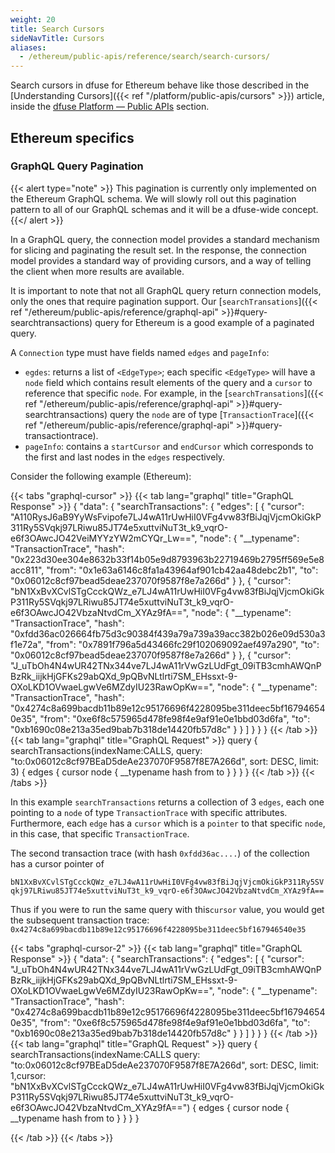 ```yaml
---
weight: 20
title: Search Cursors
sideNavTitle: Cursors
aliases:
  - /ethereum/public-apis/reference/search/search-cursors/
---
```


<!-- turn that into a positive: the Ethereum cursors use the same general cursors available to dfuse Platform's search -->

Search cursors in dfuse for Ethereum behave like those described in the [Understanding Cursors]({{< ref "/platform/public-apis/cursors" >}}) article, inside the [dfuse Platform &mdash; Public APIs](/platform/public-apis/) section.

## Ethereum specifics

### GraphQL Query Pagination
<!--

* In general, we also use cursors in Connection objects in GraphQL
* Describe the general principles we use in our design.
* Link to Facebook's doc, and link to Pagination/Connection article in this section.

-->

{{< alert type="note" >}}
This pagination is currently only implemented on the Ethereum GraphQL schema. We will slowly roll out this pagination
pattern to all of our GraphQL schemas and it will be a dfuse-wide concept.
{{</ alert >}}

In a GraphQL query, the connection model provides a standard mechanism for slicing and paginating the result set. In the response, the connection model provides a standard way of providing cursors, and a way of telling the client when more results are available.

It is important to note that not all GraphQL query return connection models, only the ones that require pagination support. Our [`searchTransations`]({{< ref "/ethereum/public-apis/reference/graphql-api" >}}#query-searchtransactions) query for Ethereum is a good example of a paginated query.

A `Connection` type must have fields named `edges` and `pageInfo`:

* `egdes`: returns a list of `<EdgeType>`; each specific `<EdgeType>` will have a `node` field which contains result elements of the query and a `cursor` to reference that specific `node`. For example, in the [`searchTransations`]({{< ref "/ethereum/public-apis/reference/graphql-api" >}}#query-searchtransactions) query the `node` are of type [`TransactionTrace`]({{< ref "/ethereum/public-apis/reference/graphql-api" >}}#query-transactiontrace).
* `pageInfo`: contains a `startCursor` and `endCursor` which corresponds to the first and last nodes in the `edges` respectively.


Consider the following example (Ethereum):

{{< tabs "graphql-cursor" >}}
{{< tab lang="graphql" title="GraphQL Response" >}}
{
  "data": {
    "searchTransactions": {
      "edges": [
        {
          "cursor": "A110RysJ6aB9YyWsFvipofe7LJ4wA11rUwHiI0VFg4vw83fBiJqjVjcmOkiGkP311Ry5SVqkj97LRiwu85JT74e5xuttviNuT3t_k9_vqrO-e6f3OAwcJO42VeiMYYzYW2mCYQr_Lw==",
          "node": {
            "__typename": "TransactionTrace",
            "hash": "0x223d30ee304e8632b33f14b05e9d8793963b22719469b2795ff569e5e8acc811",
            "from": "0x1e63a6146c8fa1a43964af901cb42aa48debc2b1",
            "to": "0x06012c8cf97bead5deae237070f9587f8e7a266d"
          }
        },
        {
          "cursor": "bN1XxBvXCvlSTgCcckQWz_e7LJ4wA11rUwHiI0VFg4vw83fBiJqjVjcmOkiGkP311Ry5SVqkj97LRiwu85JT74e5xuttviNuT3t_k9_vqrO-e6f3OAwcJO42VbzaNtvdCm_XYAz9fA==",
          "node": {
            "__typename": "TransactionTrace",
            "hash": "0xfdd36ac026664fb75d3c90384f439a79a739a39acc382b026e09d530a3f1e72a",
            "from": "0x7891f796a5d43466fc29f102069092aef497a290",
            "to": "0x06012c8cf97bead5deae237070f9587f8e7a266d"
          }
        },
        {
          "cursor": "J_uTbOh4N4wUR42TNx344ve7LJ4wA11rVwGzLUdFgt_09iTB3cmhAWQnPBzRk_iijkHjGFKs29abQXd_9pQBvNLtlrti7SM_EHssxt-9-OXoLKD1OVwaeLgwVe6MZdyIU23RawOpKw==",
          "node": {
            "__typename": "TransactionTrace",
            "hash": "0x4274c8a699bacdb11b89e12c95176696f4228095be311deec5bf167946540e35",
            "from": "0xe6f8c575965d478fe98f4e9af91e0e1bbd03d6fa",
            "to": "0xb1690c08e213a35ed9bab7b318de14420fb57d8c"
          }
        }
      ]
    }
  }
}
{{< /tab >}}
{{< tab lang="graphql" title="GraphQL Request" >}}
query {
  searchTransactions(indexName:CALLS, query: "to:0x06012c8cf97BEaD5deAe237070F9587f8E7A266d", sort: DESC, limit: 3) {
    edges {
      cursor
      node {
        __typename
        hash
        from
        to
      }
    }
  }
}
{{< /tab >}}
{{< /tabs >}}

In this example `searchTransactions` returns a collection of 3 `edges`, each one pointing to a `node` of type `TransactionTrace` with specific attributes. Furthermore, each `edge` has a `cursor` which is a `pointer` to that specific `node`, in this case, that specific `TransactionTrace`.

The second transaction trace (with hash `0xfdd36ac....`) of the collection has a cursor pointer of

`bN1XxBvXCvlSTgCcckQWz_e7LJ4wA11rUwHiI0VFg4vw83fBiJqjVjcmOkiGkP311Ry5SVqkj97LRiwu85JT74e5xuttviNuT3t_k9_vqrO-e6f3OAwcJO42VbzaNtvdCm_XYAz9fA==`

Thus if you were to run the same query with this`cursor` value, you would get the subsequent transaction trace: `0x4274c8a699bacdb11b89e12c95176696f4228095be311deec5bf167946540e35`

{{< tabs "graphql-cursor-2" >}}
{{< tab lang="graphql" title="GraphQL Response" >}}
{
  "data": {
    "searchTransactions": {
      "edges": [
        {
          "cursor": "J_uTbOh4N4wUR42TNx344ve7LJ4wA11rVwGzLUdFgt_09iTB3cmhAWQnPBzRk_iijkHjGFKs29abQXd_9pQBvNLtlrti7SM_EHssxt-9-OXoLKD1OVwaeLgwVe6MZdyIU23RawOpKw==",
          "node": {
            "__typename": "TransactionTrace",
            "hash": "0x4274c8a699bacdb11b89e12c95176696f4228095be311deec5bf167946540e35",
            "from": "0xe6f8c575965d478fe98f4e9af91e0e1bbd03d6fa",
            "to": "0xb1690c08e213a35ed9bab7b318de14420fb57d8c"
          }
        }
      ]
    }
  }
}
{{< /tab >}}
{{< tab lang="graphql" title="GraphQL Request" >}}
query {
  searchTransactions(indexName:CALLS query: "to:0x06012c8cf97BEaD5deAe237070F9587f8E7A266d", sort: DESC, limit: 1,cursor: "bN1XxBvXCvlSTgCcckQWz_e7LJ4wA11rUwHiI0VFg4vw83fBiJqjVjcmOkiGkP311Ry5SVqkj97LRiwu85JT74e5xuttviNuT3t_k9_vqrO-e6f3OAwcJO42VbzaNtvdCm_XYAz9fA==") {
    edges {
      cursor
      node {
        __typename
        hash
        from
        to
      }
    }
  }
}

{{< /tab >}}
{{< /tabs >}}
